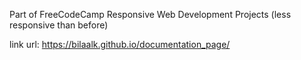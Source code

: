 Part of FreeCodeCamp Responsive Web Development Projects (less responsive than before)

link url: https://bilaalk.github.io/documentation_page/

